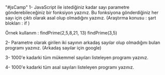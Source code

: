 "#jsCamp" 
1- JavaScript ile istediğiniz kadar sayı parametre gönderebileceğiniz bir fonksiyon yazınız. Bu fonksiyona gönderdiğiniz her sayı için çıktı olarak asal olup olmadığını yazınız. (Araştırma konusu : şart blokları : if )

Örnek kullanım : findPrime(2,5,8,21, 13) findPrime(3,5)

2- Parametre olarak girilen iki sayının arkadaş sayılar olup olmadığını bulan programı yazınız. (Arkadaş sayılar için google)

3- 1000'e kadarki tüm mükemmel sayıları listeleyen programı yazınız.

4- 1000'e kadarki tüm asal sayıları listeleyen programı yazınız.
